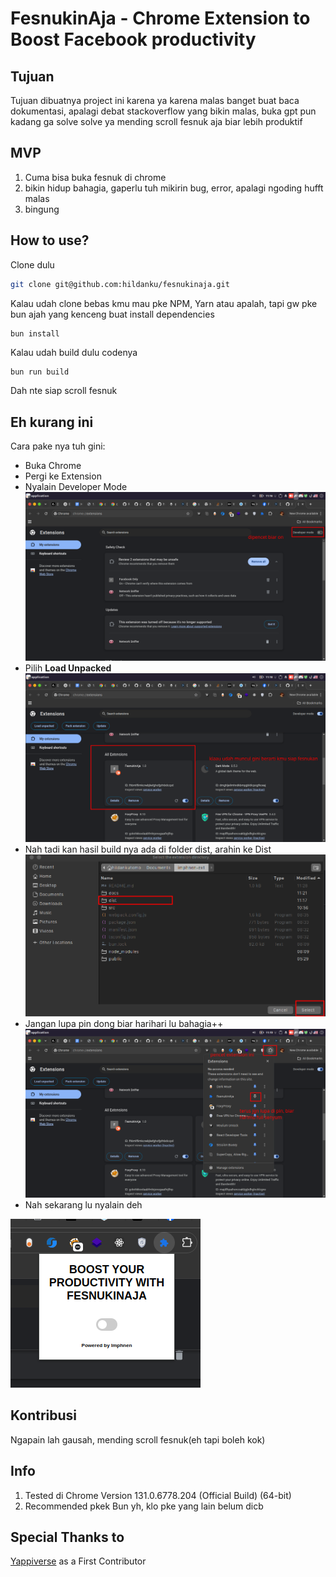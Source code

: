 # FesnukinAja - Chrome Extension to Boost Facebook productivity

## Tujuan

Tujuan dibuatnya project ini karena ya karena malas banget buat baca dokumentasi, apalagi debat stackoverflow yang bikin malas, buka gpt pun kadang ga solve solve ya mending scroll fesnuk aja biar lebih produktif

## MVP

1. Cuma bisa buka fesnuk di chrome
2. bikin hidup bahagia, gaperlu tuh mikirin bug, error, apalagi ngoding hufft malas
3. bingung

## How to use?

Clone dulu

```bash
git clone git@github.com:hildanku/fesnukinaja.git
```

Kalau udah clone bebas kmu mau pke NPM, Yarn atau apalah, tapi gw pke bun ajah yang kenceng buat install dependencies

```bash
bun install
```

Kalau udah build dulu codenya

```
bun run build
```

Dah nte siap scroll fesnuk

## Eh kurang ini

Cara pake nya tuh gini:

- Buka Chrome
- Pergi ke Extension
- Nyalain Developer Mode
  ![Alt Text](https://raw.githubusercontent.com/hildanku/fesnukinaja/refs/heads/main/docs/1-developer-mode.png)
- Pilih **Load Unpacked**
  ![Alt Text](https://raw.githubusercontent.com/hildanku/fesnukinaja/refs/heads/main/docs/2-installed.png)
- Nah tadi kan hasil build nya ada di folder dist, arahin ke Dist
  ![Alt Text](https://raw.githubusercontent.com/hildanku/fesnukinaja/refs/heads/main/docs/2-1-select-dist.png)
- Jangan lupa pin dong biar harihari lu bahagia++
  ![Alt Text](https://raw.githubusercontent.com/hildanku/fesnukinaja/refs/heads/main/docs/3-pin-extension.png)
- Nah sekarang lu nyalain deh

![Alt Text](https://raw.githubusercontent.com/hildanku/fesnukinaja/refs/heads/main/docs/4-on-off-switch.png)

## Kontribusi

Ngapain lah gausah, mending scroll fesnuk(eh tapi boleh kok)

## Info

1. Tested di Chrome Version 131.0.6778.204 (Official Build) (64-bit)
2. Recommended pkek Bun yh, klo pke yang lain belum dicb

## Special Thanks to
[Yappiverse](https://github.com/yappiverse) as a First Contributor
